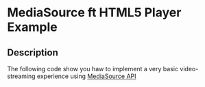 # MediaSource ft HTML5 Player Example

## Description

The following code show you haw to implement a very basic video-streaming experience using [MediaSource API](https://developer.mozilla.org/en-US/docs/Web/API/Media_Source_Extensions_API)
